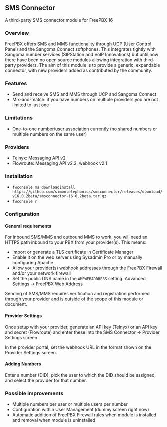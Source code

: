 ## SMS Connector
A third-party SMS connector module for FreePBX 16

### Overview

FreePBX offers SMS and MMS functionality through UCP (User Control Panel) and the Sangoma Connect softphones. 
This integrates tightly with Sangoma number services (SIPStation and VoIP Innovations) but until now there have been
no open source modules allowing integration with third-party providers. The aim of this module is to provide
a generic, expandable connector, with new providers added as contributed by the community.

### Features

* Send and receive SMS and MMS through UCP and Sangoma Connect 
* Mix-and-match: if you have numbers on multiple providers you are not limited to just one

### Limitations

* One-to-one number/user association currently (no shared numbers or multiple numbers on the same user)

### Providers

* Telnyx: Messaging API v2
* Flowroute: Messaging API v2.2, webhook v2.1

### Installation

* `fwconsole ma downloadinstall https://github.com/simontelephonics/smsconnector/releases/download/v16.0.2beta/smsconnector-16.0.2beta.tar.gz`
* `fwconsole r`

### Configuration

#### General requirements

For inbound SMS/MMS and outbound MMS to work, you will need an HTTPS path inbound to your PBX from your provider(s). This means:
* Import or generate a TLS certificate in Certificate Manager
* Enable it on the web server using Sysadmin Pro or by manually configuring Apache
* Allow your provider(s) webhook addresses through the FreePBX Firewall and/or your network firewall
* Set the public DNS name in the `AMPWEBADDRESS` setting: Advanced Settings -> FreePBX Web Address

Sending of SMS/MMS requires verification and registration performed through your provider and is outside of the scope of this 
module or document. 

#### Provider Settings

Once setup with your provider, generate an API key (Telnyx) or an API key and secret (Flowroute) and enter these into the 
SMS Connector -> Provider Settings screen.

In the provider portal, set the webhook URL in the format shown on the Provider Settings screen.

#### Adding Numbers

Enter a number (DID), pick the user to which the DID should be assigned, and select the provider for that number.

### Possible Improvements

* Multiple numbers per user or multiple users per number
* Configuration within User Management (dummy screen right now)
* Automatic addition of FreePBX Firewall rules when module is installed and removal when module is uninstalled
